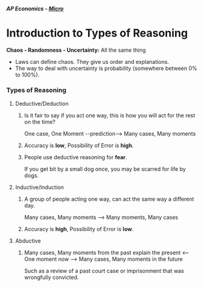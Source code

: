 ##### AP Economics - [Micro](https://maxshalom.com/ap-econ/#microeconomics)

# Introduction to Types of Reasoning

**Chaos - Randomness - Uncertainty:** All the same thing

 - Laws can define chaos. They give us order and explanations.
 - The way to deal with uncertainty is probability (somewhere between 0% to 100%).

### Types of Reasoning

1. Deductive/Deduction

   1. Is it fair to say if you act one way, this is how you will act for the rest on the time?

      One case, One Moment --prediction--> Many cases, Many moments

   2. Accuracy is **low**, Possibility of Error is **high**.

   3. People use deductive reasoning for **fear**. 

      If you get bit by a small dog once, you may be scarred for life by dogs.

2. Inductive/Induction

   1. A group of people acting one way, can act the same way a different day.

      Many cases, Many moments --> Many moments, Many cases

   2. Accuracy is **high**, Possibility of Error is **low**.

3. Abductive 

   1. Many cases, Many moments from the past explain the present <-- One moment now --> Many cases, Many moments in the future

      Such as a review of a past court case or imprisonment that was wrongfully convicted.